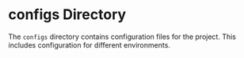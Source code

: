 <!-- This file is for my reference: Directory description -->

# configs Directory

The `configs` directory contains configuration files for the project. This includes configuration for different environments.
